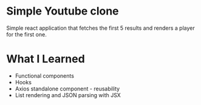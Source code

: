 # Simple Youtube clone

Simple react application that fetches the first 5 results and renders a player for the first one.

# What I Learned

* Functional components
* Hooks
* Axios standalone component - reusability
* List rendering and JSON parsing with JSX
